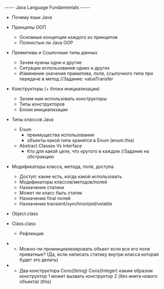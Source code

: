 ----- Java Language Fundamentals -----
- Почему язык Java



- Принципы ООП
    - Основные концепции каждого из принципов
    - Полностью ли Java OOP
- Примитивы и Ссылочные типы данных
    - Зачем нужны одни и другие
    - Ситуации использования одних и других
    - Изменение значения примитива, поля, ссылочного типа при передаче в метод
    //Задание: valueTransfer
- Конструкторы (+ блоки инициализации)
    - Зачем нам использовать конструкторы
    - Типы конструкторов
    - Блоки инициализации
- Типы классов Java
    - Enum
        - преимущества использования
        - объекты какой типа хранятся в Enum (enum.this)
    - Abstract Classes Vs Interface
        - Кто для какой цели, что крутого в каждом
    //Задание на обстракцию
- Модификаторы класса, метода, поля, доступа
    - Доступ: какие есть, когда какой использовать
    - Модификаторы классов/методов/полей
    - Назначение статики
    - Может ли класс быть статик
    - Назначение final полей
    - Назначение transient/synchronized/volatile
- Object.class
- Class.class
    - Рефлекция
* - Можно-ли проинициализировать объект если все его поля приватные? (Да, если написать статику внутри класса которая будет это делать)
* - Два конструктора Cons(String) Cons(Integer) каким образом конструктор 1 может вызвать конструктор 2 (без инита нового объекта) (this)